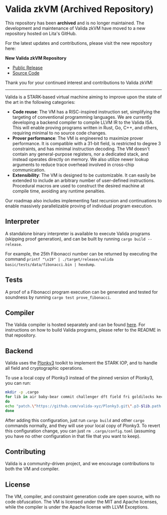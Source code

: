 # Valida zkVM (Archived Repository)

This repository has been **archived** and is no longer maintained. The development and maintenance of Valida zkVM have moved to a new repository hosted on Lita's GitHub.

For the latest updates and contributions, please visit the new repository here:

**New Valida zkVM Repository**
- [Public Release](https://github.com/lita-xyz/valida-releases)
- [Source Code](https://github.com/lita-xyz/valida-vm)

Thank you for your continued interest and contributions to Valida zkVM!

---

Valida is a STARK-based virtual machine aiming to improve upon the state of the art in the following categories:
- **Code reuse**: The VM has a RISC-inspired instruction set, simplifying the targeting of conventional programming languages. We are currently developing a backend compiler to compile LLVM IR to the Valida ISA. This will enable proving programs written in Rust, Go, C++, and others, requiring minimal to no source code changes.
- **Prover performance**: The VM is engineered to maximize prover performance. It is compatible with a 31-bit field, is restricted to degree 3 constraints, and has minimal instruction decoding. The VM doesn't contain any general-purpose registers, nor a dedicated stack, and instead operates directly on memory. We also utilize newer lookup arguments to reduce trace overhead involved in cross-chip communication.
- **Extensibility**: The VM is designed to be customizable. It can easily be extended to include an arbitrary number of user-defined instructions. Procedural macros are used to construct the desired machine at compile time, avoiding any runtime penalties.

Our roadmap also includes implementing fast recursion and continuations to enable massively parallelizable proving of individual program execution.

## Interpreter
A standalone binary interpreter is available to execute Valida programs (skipping proof generation), and can be built by running `cargo build --release`.

For example, the 25th Fibonacci number can be returned by executing the command `printf "\x19" | ./target/release/valida basic/tests/data/fibonacci.bin | hexdump`.

## Tests
A proof of a Fibonacci program execution can be generated and tested for soundness by running `cargo test prove_fibonacci`.

## Compiler 
The Valida compiler is hosted separately and can be found [here](https://github.com/valida-xyz/valida-compiler). For instructions on how to build Valida programs, please refer to the README in that repository.

## Backend
Valida uses the [Plonky3](https://github.com/Plonky3/Plonky3) toolkit to implement the STARK IOP, and to handle all field and cryptographic operations.

To use a local copy of Plonky3 instead of the pinned version of Plonky3, you can run:

```bash
mkdir -p .cargo
for lib in air baby-bear commit challenger dft field fri goldilocks keccak matrix maybe-rayon mds merkle-tree poseidon symmetric uni-stark util
do
echo "patch.\"https://github.com/valida-xyz/Plonky3.git\".p3-$lib.path = \"../Plonky3/$lib\"" >> .cargo/config.toml
done
```

After adding this configuration, just run `cargo build` and other `cargo` commands normally, and they will use your local copy of Plonky3. To revert this configuration change, you can just `rm .cargo/config.toml` (assuming you have no other configuration in that file that you want to keep).

## Contributing
Valida is a community-driven project, and we encourage contributions to both the VM and compiler.

## License
The VM, compiler, and constraint generation code are open source, with no code obfuscation. The VM is licensed under the MIT and Apache licenses, while the compiler is under the Apache license with LLVM Exceptions.
